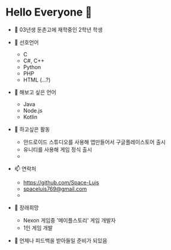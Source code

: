 # Hello Everyone 👋


- 🔭 03년생 둔촌고에 재학중인 2학년 학생

- 🌱 선호언어
   - C
   - C#, C++
   - Python
   - PHP
   - HTML (...?)

   
 - 🌱 해보고 싶은 언어
   - Java
   - Node.js
   - Kotlin
   
   
- 🤔 하고싶은 활동
   - 안드로이드 스튜디오를 사용해 앱만들어서 구글플레이스토어 출시
   - 유니티를 사용해 게임 정식 출시
   - 
   
- 📫 연락처
   - https://github.com/Space-Luis
   - spaceluis769@gmail.com
   - 
   
- 🤔 장래희망
   - Nexon 게임중 '메이플스토리' 게임 개발자
   - 1인 게임 개발

- 💬 언제나 피드백을 받아들일 준비가 되있음
